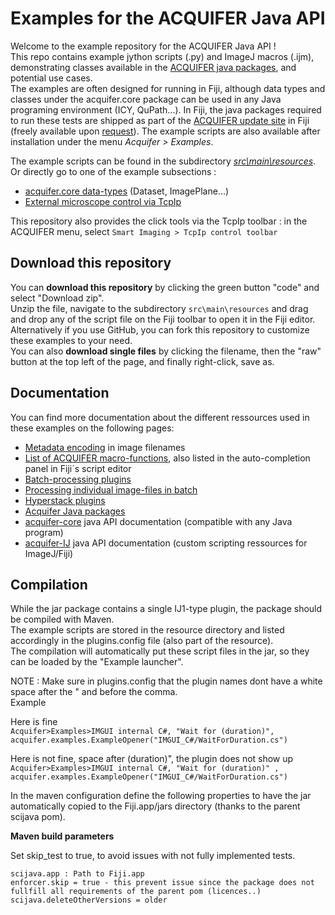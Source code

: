 # Examples for the ACQUIFER Java API  
Welcome to the example repository for the ACQUIFER Java API !  
This repo contains example jython scripts (.py) and ImageJ macros (.ijm), demonstrating classes available in the [ACQUIFER java packages](https://www.acquifer.de/resources/acquifer-java-packages/), and potential use cases.  
The examples are often designed for running in Fiji, although data types and classes under the acquifer.core package can be used in any Java programing environment (ICY, QuPath...). 
In Fiji, the java packages required to run these tests are shipped as part of the [ACQUIFER update site](https://www.acquifer.de/resources/acquifer-fiji-utilities/) in Fiji (freely available upon [request](https://www.acquifer.de/resources/acquifer-fiji-utilities/activate-update-site/)). The example scripts are also available after installation under the menu *Acquifer > Examples*.  

The example scripts can be found in the subdirectory [*src\main\resources*](https://github.com/acquifer/acquifer-IJ-examples/tree/main/src/main/resources).
Or directly go to one of the example subsections : 
- [acquifer.core data-types](https://github.com/acquifer/acquifer-IJ-examples/tree/main/src/main/resources/jython/Data-structure) (Dataset, ImagePlane...)
- [External microscope control via TcpIp](https://github.com/acquifer/acquifer-IJ-examples/tree/main/src/main/resources/jython/TcpIp)

This repository also provides the click tools via the TcpIp toolbar : in the ACQUIFER menu, select `Smart Imaging > TcpIp control toolbar`

## Download this repository
You can __download this repository__ by clicking the green button "code" and select "Download zip".  
Unzip the file, navigate to the subdirectory `src\main\resources` and drag and drop any of the script file on the Fiji toolbar to open it in the Fiji editor.  
Alternatively if you use GitHub, you can fork this repository to customize these examples to your need.  
You can also __download single files__ by clicking the filename, then the "raw" button at the top left of the page, and finally right-click, save as.  

## Documentation
You can find more documentation about the different ressources used in these examples on the following pages:
- [Metadata encoding](https://www.acquifer.de/metadata/) in image filenames
- [List of ACQUIFER macro-functions](https://luxendo.github.io/acquifer-IJ/acquifer/ij/MacroFunction.html), also listed in the auto-completion panel in Fiji´s script editor
- [Batch-processing plugins](https://www.acquifer.de/fiji-batch-plugins/)
- [Processing individual image-files in batch](https://www.acquifer.de/batch-files/)
- [Hyperstack plugins](https://www.acquifer.de/hyperstack-fiji-plugins/)
- [Acquifer Java packages](https://www.acquifer.de/resources/acquifer-java-packages/)
- [acquifer-core](https://luxendo.github.io/acquifer-core/) java API documentation (compatible with any Java program)
- [acquifer-IJ](https://luxendo.github.io/acquifer-IJ/) java API documentation (custom scripting ressources for ImageJ/Fiji) 


## Compilation  
While the jar package contains a single IJ1-type plugin, the package should be compiled with Maven.  
The example scripts are stored in the resource directory and listed accordingly in the plugins.config file (also part of the resource).  
The compilation will automatically put these script files in the jar, so they can be loaded by the "Example launcher".  

NOTE : Make sure in plugins.config that the plugin names dont have a white space after the " and before the comma.  
Example

Here is fine  
`Acquifer>Examples>IMGUI internal C#, "Wait for (duration)",        acquifer.examples.ExampleOpener("IMGUI_C#/WaitForDuration.cs")`

Here is not fine, space after (duration)", the plugin does not show up  
`Acquifer>Examples>IMGUI internal C#, "Wait for (duration)" ,        acquifer.examples.ExampleOpener("IMGUI_C#/WaitForDuration.cs")`

In the maven configuration define the following properties to have the jar automatically copied to the Fiji.app/jars directory (thanks to the parent scijava pom).  

__Maven build parameters__
   
Set skip_test to true, to avoid issues with not fully implemented tests.

```
scijava.app : Path to Fiji.app  
enforcer.skip = true - this prevent issue since the package does not fullfill all requirements of the parent pom (licences..)  
scijava.deleteOtherVersions = older  
```
